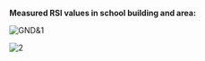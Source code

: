**Measured RSI values in school building and area:** 

![GND&1](https://github.com/romankiss/R-IoT/blob/main/Projects/2022/IoT-LoRa-Gateway/images/GND%261.png)

![2](https://github.com/romankiss/R-IoT/blob/main/Projects/2022/IoT-LoRa-Gateway/images/2.png)

